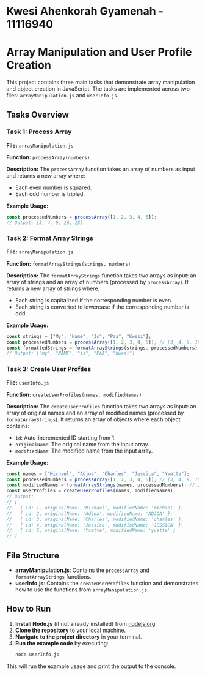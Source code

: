 # Kwesi Ahenkorah Gyamenah - 11116940

# Array Manipulation and User Profile Creation

This project contains three main tasks that demonstrate array manipulation and object creation in JavaScript. The tasks are implemented across two files: `arrayManipulation.js` and `userInfo.js`.

## Tasks Overview

### Task 1: Process Array

**File:** `arrayManipulation.js`

**Function:** `processArray(numbers)`

**Description:**
The `processArray` function takes an array of numbers as input and returns a new array where:

- Each even number is squared.
- Each odd number is tripled.

**Example Usage:**

```javascript
const processedNumbers = processArray([1, 2, 3, 4, 5]);
// Output: [3, 4, 9, 16, 15]
```

### Task 2: Format Array Strings

**File:** `arrayManipulation.js`

**Function:** `formatArrayStrings(strings, numbers)`

**Description:**
The `formatArrayStrings` function takes two arrays as input: an array of strings and an array of numbers (processed by `processArray`). It returns a new array of strings where:

- Each string is capitalized if the corresponding number is even.
- Each string is converted to lowercase if the corresponding number is odd.

**Example Usage:**

```javascript
const strings = ["My", "Name", "Is", "Paa", "Kwesi"];
const processedNumbers = processArray([1, 2, 3, 4, 5]); // [3, 4, 9, 16, 15]
const formattedStrings = formatArrayStrings(strings, processedNumbers);
// Output: ["my", "NAME", "is", "PAA", "kwesi"]
```

### Task 3: Create User Profiles

**File:** `userInfo.js`

**Function:** `createUserProfiles(names, modifiedNames)`

**Description:**
The `createUserProfiles` function takes two arrays as input: an array of original names and an array of modified names (processed by `formatArrayStrings`). It returns an array of objects where each object contains:

- `id`: Auto-incremented ID starting from 1.
- `originalName`: The original name from the input array.
- `modifiedName`: The modified name from the input array.

**Example Usage:**

```javascript
const names = ["Michael", "Adjoa", "Charles", "Jessica", "Yvette"];
const processedNumbers = processArray([1, 2, 3, 4, 5]); // [3, 4, 9, 16, 15]
const modifiedNames = formatArrayStrings(names, processedNumbers); // ["michael", "ADJOA", "charles", "JESSICA", "yvette"]
const userProfiles = createUserProfiles(names, modifiedNames);
// Output:
// [
//   { id: 1, originalName: 'Michael', modifiedName: 'michael' },
//   { id: 2, originalName: 'Adjoa', modifiedName: 'ADJOA' },
//   { id: 3, originalName: 'Charles', modifiedName: 'charles' },
//   { id: 4, originalName: 'Jessica', modifiedName: 'JESSICA' },
//   { id: 5, originalName: 'Yvette', modifiedName: 'yvette' }
// ]
```

## File Structure

- **arrayManipulation.js**: Contains the `processArray` and `formatArrayStrings` functions.
- **userInfo.js**: Contains the `createUserProfiles` function and demonstrates how to use the functions from `arrayManipulation.js`.

## How to Run

1. **Install Node.js** (if not already installed) from [nodejs.org](https://nodejs.org/).
2. **Clone the repository** to your local machine.
3. **Navigate to the project directory** in your terminal.
4. **Run the example code** by executing:
   ```bash
   node userInfo.js
   ```

This will run the example usage and print the output to the console.
